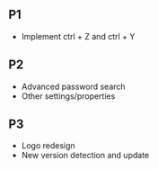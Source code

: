 ## P1
- Implement ctrl + Z and ctrl + Y

## P2
- Advanced password search
- Other settings/properties

## P3
- Logo redesign
- New version detection and update